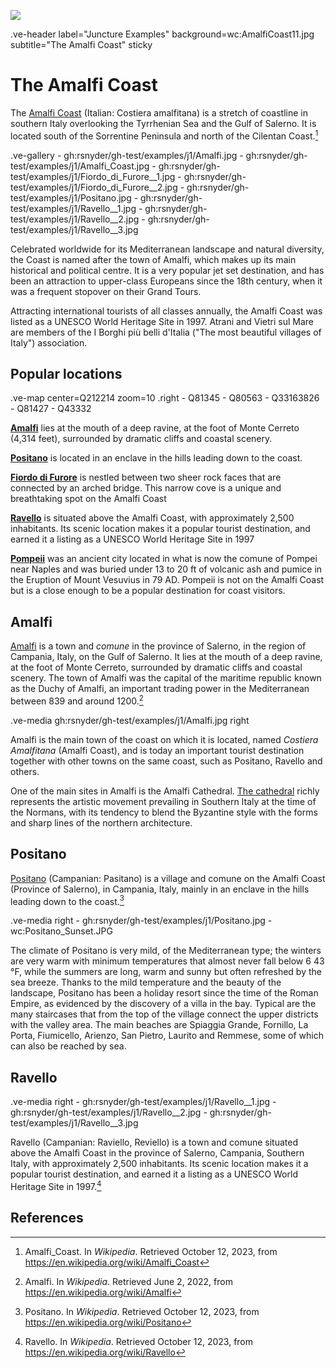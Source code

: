 [![](https://v3.juncture-digital.org/images/wb.svg)](https://v3.juncture-digital.org)

.ve-header label="Juncture Examples" background=wc:AmalfiCoast11.jpg subtitle="The Amalfi Coast" sticky

# The Amalfi Coast

The [Amalfi Coast](Q212214) (Italian: Costiera amalfitana) is a stretch of coastline in southern Italy overlooking the Tyrrhenian Sea and the Gulf of Salerno. It is located south of the Sorrentine Peninsula and north of the Cilentan Coast.[^1]

.ve-gallery
    - gh:rsnyder/gh-test/examples/j1/Amalfi.jpg
    - gh:rsnyder/gh-test/examples/j1/Amalfi_Coast.jpg
    - gh:rsnyder/gh-test/examples/j1/Fiordo_di_Furore__1.jpg
    - gh:rsnyder/gh-test/examples/j1/Fiordo_di_Furore__2.jpg
    - gh:rsnyder/gh-test/examples/j1/Positano.jpg
    - gh:rsnyder/gh-test/examples/j1/Ravello__1.jpg
    - gh:rsnyder/gh-test/examples/j1/Ravello__2.jpg
    - gh:rsnyder/gh-test/examples/j1/Ravello__3.jpg

Celebrated worldwide for its Mediterranean landscape and natural diversity, the Coast is named after the town of Amalfi, which makes up its main historical and political centre. It is a very popular jet set destination, and has been an attraction to upper-class Europeans since the 18th century, when it was a frequent stopover on their Grand Tours.

Attracting international tourists of all classes annually, the Amalfi Coast was listed as a UNESCO World Heritage Site in 1997. Atrani and Vietri sul Mare are members of the I Borghi più belli d'Italia ("The most beautiful villages of Italy") association.

## Popular locations

.ve-map center=Q212214 zoom=10 .right
    - Q81345
    - Q80563
    - Q33163826
    - Q81427
    - Q43332

**[Amalfi](flyto/Q80563,15)** lies at the mouth of a deep ravine, at the foot of Monte Cerreto (4,314 feet), surrounded by dramatic cliffs and coastal scenery.

**[Positano](flyto/Q81345,15)** is located in an enclave in the hills leading down to the coast.

**[Fiordo di Furore](flyto/Q33163826,15)** is nestled between two sheer rock faces that are connected by an arched bridge. This narrow cove is a unique and breathtaking spot on the Amalfi Coast

**[Ravello](flyto/Q81427,15)** is situated above the Amalfi Coast, with approximately 2,500 inhabitants. Its scenic location makes it a popular tourist destination, and earned it a listing as a UNESCO World Heritage Site in 1997

**[Pompeii](flyto/Q43332,15)** was an ancient city located in what is now the comune of Pompei near Naples and was buried under 13 to 20 ft of volcanic ash and pumice in the Eruption of Mount Vesuvius in 79 AD.  Pompeii is not on the Amalfi Coast but is a close enough to be a popular destination for coast visitors.

## Amalfi

[Amalfi](Q80563) is a town and _comune_ in the province of Salerno, in the region of Campania, Italy, on the Gulf of Salerno. It lies at the mouth of a deep ravine, at the foot of Monte Cerreto, surrounded by dramatic cliffs and coastal scenery. The town of Amalfi was the capital of the maritime republic known as the Duchy of Amalfi, an important trading power in the Mediterranean between 839 and around 1200.[^3]

.ve-media gh:rsnyder/gh-test/examples/j1/Amalfi.jpg right

Amalfi is the main town of the coast on which it is located, named _Costiera Amalfitana_ (Amalfi Coast), and is today an important tourist destination together with other towns on the same coast, such as Positano, Ravello and others.

One of the main sites in Amalfi is the Amalfi Cathedral. [The cathedral](zoomto/1894,1055,560,421) richly represents the artistic movement prevailing in Southern Italy at the time of the Normans, with its tendency to blend the Byzantine style with the forms and sharp lines of the northern architecture.
 
## Positano

[Positano](Q81345) (Campanian: Pasitano) is a village and comune on the Amalfi Coast (Province of Salerno), in Campania, Italy, mainly in an enclave in the hills leading down to the coast.[^2]

.ve-media right
    - gh:rsnyder/gh-test/examples/j1/Positano.jpg
    - wc:Positano_Sunset.JPG

The climate of Positano is very mild, of the Mediterranean type; the winters are very warm with minimum temperatures that almost never fall below 6 43 °F, while the summers are long, warm and sunny but often refreshed by the sea breeze. Thanks to the mild temperature and the beauty of the landscape, Positano has been a holiday resort since the time of the Roman Empire, as evidenced by the discovery of a villa in the bay. Typical are the many staircases that from the top of the village connect the upper districts with the valley area. The main beaches are Spiaggia Grande, Fornillo, La Porta, Fiumicello, Arienzo, San Pietro, Laurito and Remmese, some of which can also be reached by sea.

## Ravello

.ve-media right
    - gh:rsnyder/gh-test/examples/j1/Ravello__1.jpg
    - gh:rsnyder/gh-test/examples/j1/Ravello__2.jpg
    - gh:rsnyder/gh-test/examples/j1/Ravello__3.jpg

Ravello (Campanian: Raviello, Reviello) is a town and comune situated above the Amalfi Coast in the province of Salerno, Campania, Southern Italy, with approximately 2,500 inhabitants. Its scenic location makes it a popular tourist destination, and earned it a listing as a UNESCO World Heritage Site in 1997.[^4]


## References

[^1]: Amalfi_Coast. In _Wikipedia_.  Retrieved October 12, 2023, from  https://en.wikipedia.org/wiki/Amalfi_Coast
[^2]: Positano. In _Wikipedia_.  Retrieved October 12, 2023, from  https://en.wikipedia.org/wiki/Positano
[^3]: Amalfi. In _Wikipedia_.  Retrieved June 2, 2022, from  https://en.wikipedia.org/wiki/Amalfi
[^4]: Ravello. In _Wikipedia_.  Retrieved October 12, 2023, from  https://en.wikipedia.org/wiki/Ravello